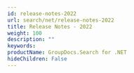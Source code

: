 ```yaml
---
id: release-notes-2022
url: search/net/release-notes-2022
title: Release Notes - 2022
weight: 100
description: ""
keywords: 
productName: GroupDocs.Search for .NET
hideChildren: False
---
```


